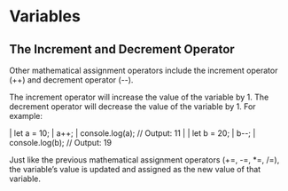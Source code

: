 # Variables

## The Increment and Decrement Operator
Other mathematical assignment operators include the increment operator (++) and decrement operator (--).

The increment operator will increase the value of the variable by 1. The decrement operator will decrease the value of the variable by 1. For example:

| let a = 10;
| a++;
| console.log(a); // Output: 11
| 
| let b = 20;
| b--;
| console.log(b); // Output: 19

Just like the previous mathematical assignment operators (+=, -=, *=, /=), the variable’s value is updated and assigned as the new value of that variable.